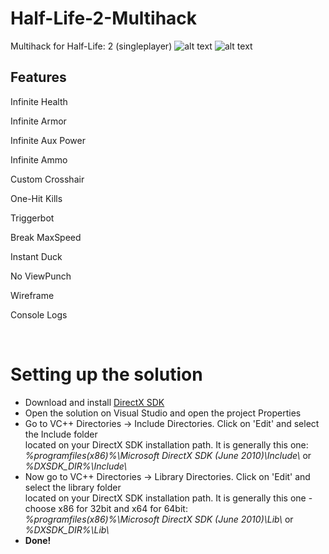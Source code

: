 # Half-Life-2-Multihack
Multihack for Half-Life: 2 (singleplayer)
![alt text](https://github.com/rdbo/Half-Life-2-Multihack/blob/master/hl2_mh1.PNG)
![alt text](https://github.com/rdbo/Half-Life-2-Multihack/blob/master/hl2_mh2.PNG)
<h2>Features</h2>
<p>Infinite Health</p>
<p>Infinite Armor</p>
<p>Infinite Aux Power</p>
<p>Infinite Ammo</p>
<p>Custom Crosshair</p>
<p>One-Hit Kills</p>
<p>Triggerbot</p>
<p>Break MaxSpeed</p>
<p>Instant Duck</p>
<p>No ViewPunch</p>
<p>Wireframe</p>
<p>Console Logs</p>
<br/>
<h1>Setting up the solution</h1>
<ul>
  <li>Download and install <a href="https://www.microsoft.com/en-us/download/details.aspx?id=6812">DirectX SDK</a></li>
  <li>Open the solution on Visual Studio and open the project Properties</li>
  <li>Go to VC++ Directories -> Include Directories. Click on 'Edit' and select the Include folder <br/>located on your DirectX SDK installation path. It is generally this one: <br/><i>%programfiles(x86)%\Microsoft DirectX SDK (June 2010)\Include\</i> or <i>%DXSDK_DIR%\Include\</i>
  <li>Now go to VC++ Directories -> Library Directories. Click on 'Edit' and select the library folder <br/> located on your DirectX SDK installation path. It is generally this one - choose x86 for 32bit and x64 for 64bit: <br/><i>%programfiles(x86)%\Microsoft DirectX SDK (June 2010)\Lib\</i> or <i>%DXSDK_DIR%\Lib\</i></li>
  <li><b>Done!</b></li>
</ul>

